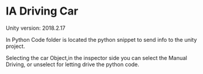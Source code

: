 # IA Driving Car

Unity version: 2018.2.17

In Python Code folder is located the python snippet to send info to the unity project.

Selecting the car Object,in the inspector side you can select the Manual Driving, or unselect for letting drive the python code.

 
